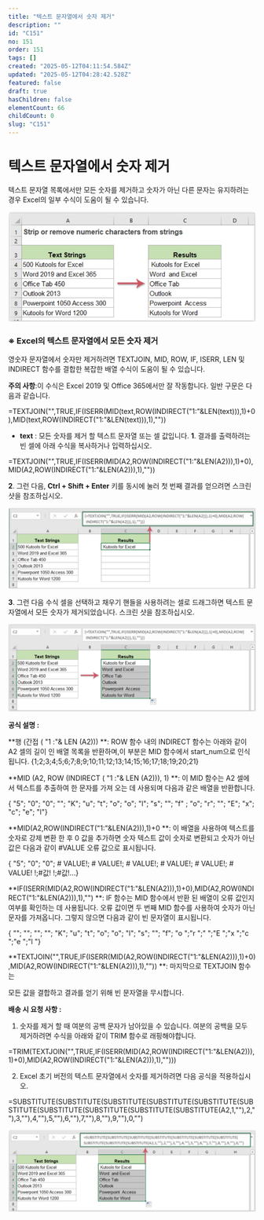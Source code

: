 ```yaml
---
title: "텍스트 문자열에서 숫자 제거"
description: ""
id: "C151"
no: 151
order: 151
tags: []
created: "2025-05-12T04:11:54.584Z"
updated: "2025-05-12T04:28:42.528Z"
featured: false
draft: true
hasChildren: false
elementCount: 66
childCount: 0
slug: "C151"
---
```


# 텍스트 문자열에서 숫자 제거



텍스트 문자열 목록에서만 모든 숫자를 제거하고 숫자가 아닌 다른 문자는 유지하려는 경우 Excel의 일부 수식이 도움이 될 수 있습니다.

![file](/images/3fe729314e2b89906f44c50d1f823263.jpg)



### ※ Excel의 텍스트 문자열에서 모든 숫자 제거



영숫자 문자열에서 숫자만 제거하려면 TEXTJOIN, MID, ROW, IF, ISERR, LEN 및 INDIRECT 함수를 결합한 복잡한 배열 수식이 도움이 될 수 있습니다. 

**주의 사항**:이 수식은 Excel 2019 및 Office 365에서만 잘 작동합니다. 일반 구문은 다음과 같습니다.

=TEXTJOIN("",TRUE,IF(ISERR(MID(text,ROW(INDIRECT("1:"&LEN(text))),1)+0),MID(text,ROW(INDIRECT("1:"&LEN(text))),1),""))

- **text** : 모든 숫자를 제거 할 텍스트 문자열 또는 셀 값입니다.
**1**. 결과를 출력하려는 ​​빈 셀에 아래 수식을 복사하거나 입력하십시오.

=TEXTJOIN("",TRUE,IF(ISERR(MID(A2,ROW(INDIRECT("1:"&LEN(A2))),1)+0),MID(A2,ROW(INDIRECT("1:"&LEN(A2))),1),""))

**2**. 그런 다음, **Ctrl + Shift + Enter** 키를 동시에 눌러 첫 번째 결과를 얻으려면 스크린 샷을 참조하십시오.

![file](/images/c43a849a21f3cbb36d89af19cca5c19c.jpg)

**3**. 그런 다음 수식 셀을 선택하고 채우기 핸들을 사용하려는 셀로 드래그하면 텍스트 문자열에서 모든 숫자가 제거되었습니다. 스크린 샷을 참조하십시오.

![file](/images/b7aa94c5e131390e580efd1f06248432.jpg)



**공식 설명 :**

**행 (간접 ( "1 :"& LEN (A2))) **: ROW 함수 내의 INDIRECT 함수는 아래와 같이 A2 셀의 길이 인 배열 목록을 반환하며,이 부분은 MID 함수에서 start_num으로 인식됩니다. {1;2;3;4;5;6;7;8;9;10;11;12;13;14;15;16;17;18;19;20;21}

**MID (A2, ROW (INDIRECT ( "1 :"& LEN (A2))), 1) **: 이 MID 함수는 A2 셀에서 텍스트를 추출하여 한 문자를 가져 오는 데 사용되며 다음과 같은 배열을 반환합니다. 

{ "5"; "0"; "0"; ""; "K"; "u"; "t"; "o"; "o"; "l"; "s"; ""; "f" ; "o"; "r"; ""; "E"; "x"; "c"; "e"; "l"}

**MID(A2,ROW(INDIRECT("1:"&LEN(A2))),1)+0 **: 이 배열을 사용하여 텍스트를 숫자로 강제 변환 한 후 0 값을 추가하면 숫자 텍스트 값이 숫자로 변환되고 숫자가 아닌 값은     다음과 같이 #VALUE 오류 값으로 표시됩니다. 

{ "5"; "0"; "0"; # VALUE!; # VALUE!; # VALUE!; # VALUE!; # VALUE!; # VALUE! !;#값! !;#값!...}

**IF(ISERR(MID(A2,ROW(INDIRECT("1:"&LEN(A2))),1)+0),MID(A2,ROW(INDIRECT("1:"&LEN(A2))),1),"") **: IF 함수는 MID 함수에서 반환 된 배열이 오류 값인지 여부를 확인하는 데 사용됩니다. 오류 값이면 두 번째 MID 함수를 사용하여 숫자가 아닌 문자를 가져옵니다. 그렇지 않으면 다음과 같이 빈 문자열이 표시됩니다. 

{ ""; ""; ""; ""; "K"; "u"; "t"; "o"; "o"; "l"; "s"; ""; "f"; "o ";"r ";" ";"E ";"x ";"c ";"e ";"l "}

**TEXTJOIN("",TRUE,IF(ISERR(MID(A2,ROW(INDIRECT("1:"&LEN(A2))),1)+0),MID(A2,ROW(INDIRECT("1:"&LEN(A2))),1),"")) **: 마지막으로 TEXTJOIN 함수는 

모든 값을 결합하고 결과를 얻기 위해 빈 문자열을 무시합니다.



**배송 시 요청 사항 :**

1. 숫자를 제거 할 때 여분의 공백 문자가 남아있을 수 있습니다. 여분의 공백을 모두 제거하려면 수식을 아래와 같이 TRIM 함수로 래핑해야합니다.

=TRIM(TEXTJOIN("",TRUE,IF(ISERR(MID(A2,ROW(INDIRECT("1:"&LEN(A2))),1)+0),MID(A2,ROW(INDIRECT("1:"&LEN(A2))),1),"")))

2. Excel 초기 버전의 텍스트 문자열에서 숫자를 제거하려면 다음 공식을 적용하십시오.

=SUBSTITUTE(SUBSTITUTE(SUBSTITUTE(SUBSTITUTE(SUBSTITUTE(SUBSTITUTE(SUBSTITUTE(SUBSTITUTE(SUBSTITUTE(SUBSTITUTE(A2,1,""),2,""),3,""),4,""),5,""),6,""),7,""),8,""),9,""),0,"")

![file](/images/8aa0956f05fe80eb39cf9c42cd46b5f2.jpg)
